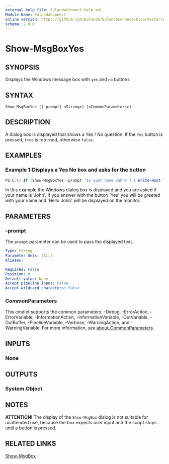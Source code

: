```yaml
---
external help file: EulandaConnect-help.xml
Module Name: EulandaConnect
online version: https://github.com/Eulanda/EulandaConnect/blob/master/docs/Show-MsgBoxYes.md
schema: 2.0.0
---
```


# Show-MsgBoxYes

## SYNOPSIS
Displays the Windows message box with `yes` and `no` buttons

## SYNTAX

```
Show-MsgBoxYes [[-prompt] <String>] [<CommonParameters>]
```

## DESCRIPTION
A dialog box is displayed that shows a Yes / No question. If the `Yes` button is pressed, `true` is returned, otherwise `false`.

## EXAMPLES

### Example 1:Displays a Yes No box and asks for the button
```powershell
PS C:\> If (Show-MsgBoxYes -prompt 'Is your name John?') { Write-Host "Hello John"}
```

In this example the Windows dialog box is displayed and you are asked if your name is 'John'. If you answer with the button 'Yes' you will be greeted with your name and 'Hello John' will be displayed on the monitor.

## PARAMETERS

### -prompt
The `prompt` parameter can be used to pass the displayed text.

```yaml
Type: String
Parameter Sets: (All)
Aliases:

Required: False
Position: 0
Default value: None
Accept pipeline input: False
Accept wildcard characters: False
```

### CommonParameters
This cmdlet supports the common parameters: -Debug, -ErrorAction, -ErrorVariable, -InformationAction, -InformationVariable, -OutVariable, -OutBuffer, -PipelineVariable, -Verbose, -WarningAction, and -WarningVariable. For more information, see [about_CommonParameters](http://go.microsoft.com/fwlink/?LinkID=113216).

## INPUTS

### None

## OUTPUTS

### System.Object
## NOTES

**ATTENTION!**
The display of the `Show-MsgBox` dialog is not suitable for unattended use, because the box expects user input and the script stops until a button is pressed.

## RELATED LINKS

[Show-MsgBox](./Show-MsgBox.md)

